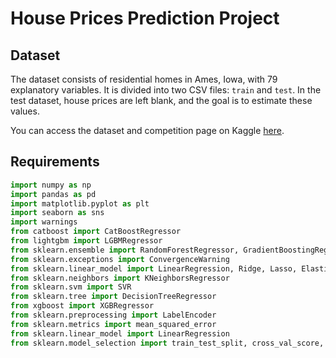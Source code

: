 # House Prices Prediction Project

## Dataset

The dataset consists of residential homes in Ames, Iowa, with 79 explanatory variables. It is divided into two CSV files: `train` and `test`. In the test dataset, house prices are left blank, and the goal is to estimate these values.

You can access the dataset and competition page on Kaggle [here](https://www.kaggle.com/competitions/house-prices-advanced-regression-techniques/overview/evaluation).

## Requirements

```python
import numpy as np
import pandas as pd
import matplotlib.pyplot as plt
import seaborn as sns
import warnings
from catboost import CatBoostRegressor
from lightgbm import LGBMRegressor
from sklearn.ensemble import RandomForestRegressor, GradientBoostingRegressor
from sklearn.exceptions import ConvergenceWarning
from sklearn.linear_model import LinearRegression, Ridge, Lasso, ElasticNet
from sklearn.neighbors import KNeighborsRegressor
from sklearn.svm import SVR
from sklearn.tree import DecisionTreeRegressor
from xgboost import XGBRegressor
from sklearn.preprocessing import LabelEncoder
from sklearn.metrics import mean_squared_error
from sklearn.linear_model import LinearRegression
from sklearn.model_selection import train_test_split, cross_val_score, GridSearchCV

